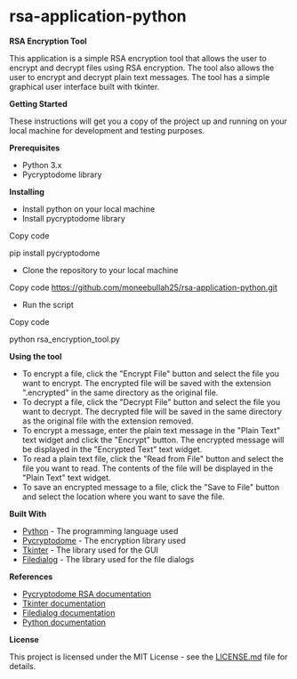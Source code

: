 # rsa-application-python
**RSA Encryption Tool**

This application is a simple RSA encryption tool that allows the user to encrypt and decrypt files using RSA encryption. The tool also allows the user to encrypt and decrypt plain text messages. The tool has a simple graphical user interface built with tkinter.

**Getting Started**

These instructions will get you a copy of the project up and running on your local machine for development and testing purposes.

**Prerequisites**

- Python 3.x
- Pycryptodome library

**Installing**

- Install python on your local machine
- Install pycryptodome library

Copy code

pip install pycryptodome 

- Clone the repository to your local machine

Copy code
https://github.com/moneebullah25/rsa-application-python.git

- Run the script

Copy code

python rsa\_encryption\_tool.py 

**Using the tool**

- To encrypt a file, click the "Encrypt File" button and select the file you want to encrypt. The encrypted file will be saved with the extension ".encrypted" in the same directory as the original file.
- To decrypt a file, click the "Decrypt File" button and select the file you want to decrypt. The decrypted file will be saved in the same directory as the original file with the extension removed.
- To encrypt a message, enter the plain text message in the "Plain Text" text widget and click the "Encrypt" button. The encrypted message will be displayed in the "Encrypted Text" text widget.
- To read a plain text file, click the "Read from File" button and select the file you want to read. The contents of the file will be displayed in the "Plain Text" text widget.
- To save an encrypted message to a file, click the "Save to File" button and select the location where you want to save the file.

**Built With**

- [Python](https://www.python.org/) - The programming language used
- [Pycryptodome](https://pycryptodome.org/en/latest/src/introduction.html) - The encryption library used
- [Tkinter](https://docs.python.org/3/library/tk.html) - The library used for the GUI
- [Filedialog](https://docs.python.org/3/library/tkinter.filedialog.html) - The library used for the file dialogs

**References**

- [Pycryptodome RSA documentation](https://pycryptodome.org/en/latest/src/public_key/rsa.html)
- [Tkinter documentation](https://docs.python.org/3/library/tk.html)
- [Filedialog documentation](https://docs.python.org/3/library/tkinter.filedialog.html)
- [Python documentation](https://docs.python.org/3/)

**License**

This project is licensed under the MIT License - see the [LICENSE.md](https://chat.openai.com/chat/LICENSE.md) file for details.
